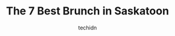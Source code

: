 ---
layout: ampstory
image: https://i0.wp.com/www.auto.or.id/wp-content/uploads/2023/06/broadway-cafe-0-saskatoon-1686324738.jpeg?resize=640,853
author: techidn
featured: false
description: Saskatoon, Saskatchewan, Canada is a haven for Brunch enthusiasts, boasting an impressive array of 7 top-notch establishments. Whether youre a seasoned connoisseur or simply curious to expl
title: The 7 Best Brunch in Saskatoon
cover:
   title: The 7 Best Brunch in Saskatoon
   subtitle: AUTO.OR.ID
   background: https://www.auto.or.id/wp-content/uploads/2023/06/broadway-cafe-0-saskatoon-1686324738.jpeg

pages: 
 - layout: thirds
   top: <h1>#1 Broadway Cafe</h1>
   bottom: "<p>Great experience from start to finish. Very busy restaurant. The staff are welcoming attentive and knowledgeable. Dillon my server today suggested the breakfast nest? (I </p>"
   background: https://www.auto.or.id/wp-content/uploads/2023/06/broadway-cafe-1-saskatoon-1686324740.jpeg
   backgroundblur: true
 - layout: thirds
   top: <h1>#2 Cora Breakfast and Lunch</h1>
   bottom: "<p>1718 Preston Ave N, Saskatoon, SK S7N 4Y1, Canada</p>"
   background: https://www.auto.or.id/wp-content/uploads/2023/06/broadway-cafe-2-saskatoon-1686324741.jpeg
   cta:
      link: https://www.auto.or.id/the-7-best-brunch-in-saskatoon/
      text: The 7 Best Brunch in Saskatoon
 - layout: thirds
   top: <h1>#3 Cora Breakfast and Lunch</h1>
   bottom: "<p>3020 Preston Ave S #100, Saskatoon, SK S7T 0V2, Canada</p>"
   background: https://images.unsplash.com/photo-1641921966132-371cca4de3a1?ixlib=rb-4.0.3&ixid=MnwxMjA3fDB8MHxwaG90by1wYWdlfHx8fGVufDB8fHx8&auto=format&fit=crop&w=640&h=853&q=80
   cta:
      link: https://www.auto.or.id/the-7-best-brunch-in-saskatoon/
      text: The 7 Best Brunch in Saskatoon
 - layout: thirds
   top: <h1>#4 Poached Breakfast Bistro</h1>
   bottom: "<p>259 2 Ave S, Saskatoon, SK S7K 1K8, Canada</p>"
   background: https://images.unsplash.com/photo-1630381933629-1ea495aab22d?ixlib=rb-4.0.3&ixid=MnwxMjA3fDB8MHxwaG90by1wYWdlfHx8fGVufDB8fHx8&auto=format&fit=crop&w=640&h=853&q=80
   cta:
      link: https://www.auto.or.id/the-7-best-brunch-in-saskatoon/
      text: The 7 Best Brunch in Saskatoon
 - layout: thirds
   top: <h1>#5 Humptys Big Plate Diner - Saskatoon</h1>
   bottom: "<p>405 Circle Dr E #1, Saskatoon, SK S7K 4B4, Canada</p>"
   background: https://images.unsplash.com/photo-1580679568899-be51739ba2df?ixlib=rb-4.0.3&ixid=MnwxMjA3fDB8MHxwaG90by1wYWdlfHx8fGVufDB8fHx8&auto=format&fit=crop&w=640&h=853&q=80
   cta:
      link: https://www.auto.or.id/the-7-best-brunch-in-saskatoon/
      text: The 7 Best Brunch in Saskatoon
 - layout: thirds
   top: <h1>#6 Crazy Eggs</h1>
   bottom: "<p>2033 Avenue B N, Saskatoon, SK S7L 1H7, Canada</p>"
   background: https://images.unsplash.com/photo-1548084564-80dcdf78c07d?ixlib=rb-4.0.3&ixid=MnwxMjA3fDB8MHxwaG90by1wYWdlfHx8fGVufDB8fHx8&auto=format&fit=crop&w=640&h=853&q=80
   cta:
      link: https://www.auto.or.id/the-7-best-brunch-in-saskatoon/
      text: The 7 Best Brunch in Saskatoon
 - layout: thirds
   top: <h1>#7 Park Cafe</h1>
   bottom: "<p>515 20th St W, Saskatoon, SK S7M 0X5, Canada</p>"
   background: https://images.unsplash.com/photo-1617814076367-b759c7d7e738?ixlib=rb-4.0.3&ixid=MnwxMjA3fDB8MHxwaG90by1wYWdlfHx8fGVufDB8fHx8&auto=format&fit=crop&w=640&h=853&q=80
   cta:
      link: https://www.auto.or.id/the-7-best-brunch-in-saskatoon/
      text: The 7 Best Brunch in Saskatoon
 - layout: thirds
   middle: Continue reading...
   background: https://images.unsplash.com/photo-1637160969718-6618307797f4?ixlib=rb-4.0.3&ixid=MnwxMjA3fDB8MHxwaG90by1wYWdlfHx8fGVufDB8fHx8&auto=format&fit=crop&w=640&h=853&q=80
   cta:
      link: https://www.auto.or.id/the-7-best-brunch-in-saskatoon/
      text: The 7 Best Brunch in Saskatoon

---